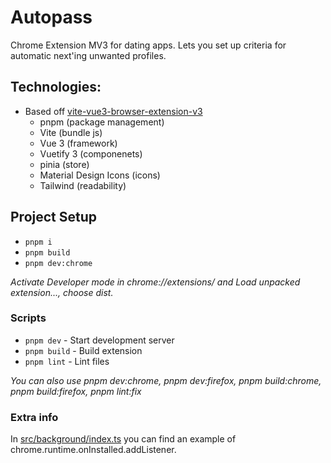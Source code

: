 # Autopass

Chrome Extension MV3 for dating apps.
Lets you set up criteria for automatic next'ing unwanted profiles.

## Technologies:

- Based off [vite-vue3-browser-extension-v3](https://github.com/mubaidr/vite-vue3-browser-extension-v3)
  - pnpm (package management)
  - Vite  (bundle js)
  - Vue 3 (framework)
  - Vuetify 3 (componenets)
  - pinia (store)
  - Material Design Icons (icons)
  - Tailwind (readability)



## Project Setup
 - `pnpm i`
 - `pnpm build`
 - `pnpm dev:chrome `

_Activate Developer mode in chrome://extensions/ and Load unpacked extension..., choose dist._

### Scripts

- `pnpm dev` - Start development server
- `pnpm build` - Build extension
- `pnpm lint` - Lint files

_You can also use pnpm dev:chrome, pnpm dev:firefox, pnpm build:chrome, pnpm build:firefox, pnpm lint:fix_

### Extra info

In [src/background/index.ts](./src/background/index.ts) you can find an example of chrome.runtime.onInstalled.addListener.
